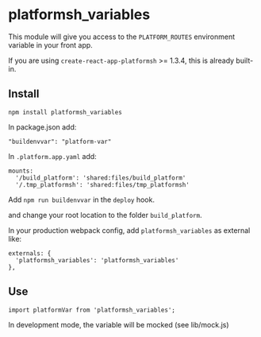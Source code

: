# platformsh_variables

This module will give you access to the `PLATFORM_ROUTES` environment variable in your front app.

If you are using `create-react-app-platformsh` >= 1.3.4, this is already built-in.

## Install
`npm install platformsh_variables`

In package.json add:

```
"buildenvvar": "platform-var"
```

In `.platform.app.yaml`
add:
```
mounts:
  '/build_platform': 'shared:files/build_platform'
  '/.tmp_platformsh': 'shared:files/tmp_platformsh'
```

Add `npm run buildenvvar` in the `deploy` hook.

and change your root location to the folder `build_platform`.

In your production webpack config, add `platformsh_variables` as external like:
```
externals: {
  'platformsh_variables': 'platformsh_variables'
},
```

## Use
```
import platformVar from 'platformsh_variables';

```
In development mode, the variable will be mocked (see lib/mock.js)
